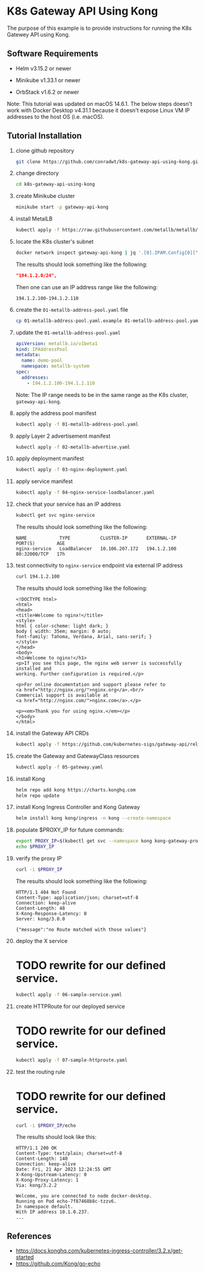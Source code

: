 # K8s Gateway API Using Kong

The purpose of this example is to provide instructions for running the K8s Gatewey API using Kong.

## Software Requirements

- Helm v3.15.2 or newer

- Minikube v1.33.1 or newer

- OrbStack v1.6.2 or newer

Note: This tutorial was updated on macOS 14.6.1. The below steps doesn't work with Docker Desktop v4.31.1
because it doesn't expose Linux VM IP addresses to the host OS (i.e. macOS).

## Tutorial Installation

1.  clone github repository

    ```zsh
    git clone https://github.com/conradwt/k8s-gateway-api-using-kong.git
    ```

2.  change directory

    ```zsh
    cd k8s-gateway-api-using-kong
    ```

3.  create Minikube cluster

    ```zsh
    minikube start -p gateway-api-kong
    ```

4.  install MetalLB

    ```zsh
    kubectl apply -f https://raw.githubusercontent.com/metallb/metallb/v0.14.8/config/manifests/metallb-native.yaml
    ```

5.  locate the K8s cluster's subnet

    ```zsh
    docker network inspect gateway-api-kong | jq '.[0].IPAM.Config[0]["Subnet"]'
    ```

    The results should look something like the following:

    ```json
    "194.1.2.0/24",
    ```

    Then one can use an IP address range like the following:

    ```
    194.1.2.100-194.1.2.110
    ```

6.  create the `01-metallb-address-pool.yaml` file

    ```zsh
    cp 01-metallb-address-pool.yaml.example 01-metallb-address-pool.yaml
    ```

7.  update the `01-metallb-address-pool.yaml`

    ```yaml
    apiVersion: metallb.io/v1beta1
    kind: IPAddressPool
    metadata:
      name: demo-pool
      namespace: metallb-system
    spec:
      addresses:
        - 194.1.2.100-194.1.2.110
    ```

    Note: The IP range needs to be in the same range as the K8s cluster, `gateway-api-kong`.

8.  apply the address pool manifest

    ```zsh
    kubectl apply -f 01-metallb-address-pool.yaml
    ```

9.  apply Layer 2 advertisement manifest

    ```zsh
    kubectl apply -f 02-metallb-advertise.yaml
    ```

10. apply deployment manifest

    ```zsh
    kubectl apply -f 03-nginx-deployment.yaml
    ```

11. apply service manifest

    ```zsh
    kubectl apply -f 04-nginx-service-loadbalancer.yaml
    ```

12. check that your service has an IP address

    ```zsh
    kubectl get svc nginx-service
    ```

    The results should look something like the following:

    ```text
    NAME            TYPE           CLUSTER-IP       EXTERNAL-IP      PORT(S)        AGE
    nginx-service   LoadBalancer   10.106.207.172   194.1.2.100   80:32000/TCP   17h
    ```

13. test connectivity to `nginx-service` endpoint via external IP address

    ```zsh
    curl 194.1.2.100
    ```

    The results should look something like the following:

    ```text
    <!DOCTYPE html>
    <html>
    <head>
    <title>Welcome to nginx!</title>
    <style>
    html { color-scheme: light dark; }
    body { width: 35em; margin: 0 auto;
    font-family: Tahoma, Verdana, Arial, sans-serif; }
    </style>
    </head>
    <body>
    <h1>Welcome to nginx!</h1>
    <p>If you see this page, the nginx web server is successfully installed and
    working. Further configuration is required.</p>

    <p>For online documentation and support please refer to
    <a href="http://nginx.org/">nginx.org</a>.<br/>
    Commercial support is available at
    <a href="http://nginx.com/">nginx.com</a>.</p>

    <p><em>Thank you for using nginx.</em></p>
    </body>
    </html>
    ```

14. install the Gateway API CRDs

    ```zsh
    kubectl apply -f https://github.com/kubernetes-sigs/gateway-api/releases/download/v1.1.0/standard-install.yaml
    ```

15. create the Gateway and GatewayClass resources

    ```zsh
    kubectl apply -f 05-gateway.yaml
    ```

16. install Kong

    ```zsh
    helm repo add kong https://charts.konghq.com
    helm repo update
    ```

17. install Kong Ingress Controller and Kong Gateway

    ```zsh
    helm install kong kong/ingress -n kong --create-namespace
    ```

18. populate $PROXY_IP for future commands:

    ```zsh
    export PROXY_IP=$(kubectl get svc --namespace kong kong-gateway-proxy -o jsonpath='{.status.loadBalancer.ingress[0].ip}')
    echo $PROXY_IP
    ```

19. verify the proxy IP

    ```zsh
    curl -i $PROXY_IP
    ```

    The results should look something like the following:

    ```text
    HTTP/1.1 404 Not Found
    Content-Type: application/json; charset=utf-8
    Connection: keep-alive
    Content-Length: 48
    X-Kong-Response-Latency: 0
    Server: kong/3.0.0

    {"message":"no Route matched with those values"}
    ```

20. deploy the X service

    # TODO rewrite for our defined service.

    ```zsh
    kubectl apply -f 06-sample-service.yaml
    ```

21. create HTTPRoute for our deployed service

    # TODO rewrite for our defined service.

    ```zsh
    kubectl apply -f 07-sample-httproute.yaml
    ```

22. test the routing rule

    # TODO rewrite for our defined service.

    ```zsh
    curl -i $PROXY_IP/echo
    ```

    The results should look like this:

    ```text
    HTTP/1.1 200 OK
    Content-Type: text/plain; charset=utf-8
    Content-Length: 140
    Connection: keep-alive
    Date: Fri, 21 Apr 2023 12:24:55 GMT
    X-Kong-Upstream-Latency: 0
    X-Kong-Proxy-Latency: 1
    Via: kong/3.2.2

    Welcome, you are connected to node docker-desktop.
    Running on Pod echo-7f87468b8c-tzzv6.
    In namespace default.
    With IP address 10.1.0.237.
    ...
    ```

## References

- https://docs.konghq.com/kubernetes-ingress-controller/3.2.x/get-started
- https://github.com/Kong/go-echo
